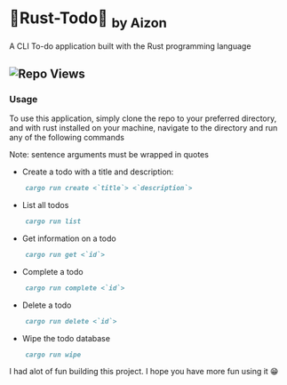 # 💫Rust-Todo💫 <sub>by Aizon</sub>
A CLI To-do application built with the Rust programming language
## ![Repo Views](https://vbr.wocr.tk/badge?page_id=DreadedHippy.rust-todo&text=views&color=4EC820&logo=Github)
### Usage
To use this application, simply clone the repo to your preferred directory, and with rust installed on your machine, navigate to the directory and run any of the following commands

Note: sentence arguments must be wrapped in quotes
- Create a todo with a title and description:
```md
	cargo run create <`title`> <`description`>
```

- List all todos
```md
	cargo run list
```

- Get information on a todo
```md
	cargo run get <`id`>
```

- Complete a todo
```md
	cargo run complete <`id`>
```

- Delete a todo
```md
	cargo run delete <`id`>
```

- Wipe the todo database
```md
	cargo run wipe
```

I had alot of fun building this project. I hope you have more fun using it 😁
